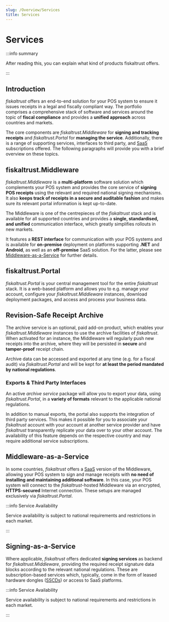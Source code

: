 ```yaml
---
slug: /Overview/Services
title: Services
---
```

# Services

:::info summary

After reading this, you can explain what kind of products fiskaltrust offers.

:::



## Introduction

*fiskaltrust* offers an end-to-end solution for your POS system to ensure it issues receipts in a legal and fiscally compliant way. The portfolio comprises a comprehensive stack of software and services around the topic of **fiscal compliance** and provides a **unified approach** across countries and markets.

The core components are *fiskaltrust.Middleware* for **signing and tracking receipts** and *fiskaltrust.Portal* for **managing the service**. Additionally, there is a range of supporting services, interfaces to third party, and [SaaS](https://en.wikipedia.org/wiki/Software_as_a_service) subscriptions offered. The following paragraphs will provide you with a brief overview on these topics.



## fiskaltrust.Middleware

*fiskaltrust.Middleware* is a **multi-platform** software solution which complements your POS system and provides the core service of **signing POS receipts** using the relevant and required national signing mechanisms. It also **keeps track of receipts in a secure and auditable fashion** and makes sure its relevant portal information is kept up-to-date.

The Middleware is one of the centrepieces of the *fiskaltrust* stack and is available for all supported countries and provides a **single, standardised, and unified** communication interface, which greatly simplifies rollouts in new markets.

It features a **REST interface** for communication with your POS systems and is available for **on-premise** deployment on platforms supporting **.NET** and **Android**, as well as an **off-premise** SaaS solution. For the latter, please see [Middleware-as-a-Service](#middleware-as-a-service) for further details.



## fiskaltrust.Portal

*fiskaltrust.Portal* is your central management tool for the entire *fiskaltrust* stack. It is a web-based platform and allows you to e.g. manage your account, configure your *fiskaltrust.Middleware* instances, download deployment packages, and access and process your business data.



## Revision-Safe Receipt Archive

The archive service is an optional, paid add-on product, which enables your *fiskaltrust.Middleware* instances to use the archive facilities of *fiskaltrust*. When activated for an instance, the Middleware will regularly push new receipts into the archive, where they will be persisted in **secure** and **tamper-proof** receipt chain.

Archive data can be accessed and exported at any time (e.g. for a fiscal audit) via *fiskaltrust.Portal* and will be kept for **at least the period mandated by national regulations**.

### Exports & Third Party Interfaces

An active *archive service* package will allow you to export your data, using *fiskaltrust.Portal*, in a **variety of formats** relevant to the applicable national regulations.

In addition to manual exports, the portal also supports the integration of third party services. This makes it possible for you to associate your *fiskaltrust* account with your account at another service provider and have *fiskaltrust* transparently replicate your data over to your other account. The availability of this feature depends on the respective country and may require additional service subscriptions.



## Middleware-as-a-Service

In some countries, *fiskaltrust* offers a [SaaS](https://en.wikipedia.org/wiki/Software_as_a_service) version of the Middleware, allowing your POS system to sign and manage receipts with **no need of installing and maintaining additional software**. In this case, your POS system will connect to the *fiskaltrust*-hosted Middleware via an encrypted, **HTTPS-secured** Internet connection. These setups are managed exclusively via *fiskaltrust.Portal*.

:::info Service Availability

Service availability is subject to national requirements and restrictions in each market.

:::



## Signing-as-a-Service

Where applicable, *fiskaltrust* offers dedicated **signing services** as backend for *fiskaltrust.Middleware*, providing the required receipt signature data blocks according to the relevant national regulations. These are subscription-based services which, typically, come in the form of leased hardware dongles ([SSCDs](https://en.wikipedia.org/wiki/Secure_signature_creation_device)) or access to SaaS platforms.

:::info Service Availability

Service availability is subject to national requirements and restrictions in each market.

:::